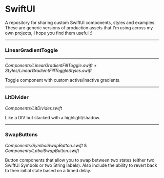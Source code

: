 # SwiftUI
A repository for sharing custom SwiftUI components, styles and examples. These are generic versions of production assets that I'm using across my own projects, I hope you find them useful :)

---

### LinearGradientToggle
---
*Components/LinearGradientFillToggle.swift + Styles/LinearGradientFillToggleStyles.swift*

Toggle component with custom active/inactive gradients.

---

### LitDivider
*Components/LitDivider.swift*

Like a DIV but stacked with a highlight/shadow.

---

### SwapButtons
*Components/SymbolSwapButton.swift* & *Components/LabelSwapButton.swift*

Button components that allow you to swap between two states (either two SwiftUI Symbols or two String labels). Also include the ability to revert back to their initial state based on a timed delay.
